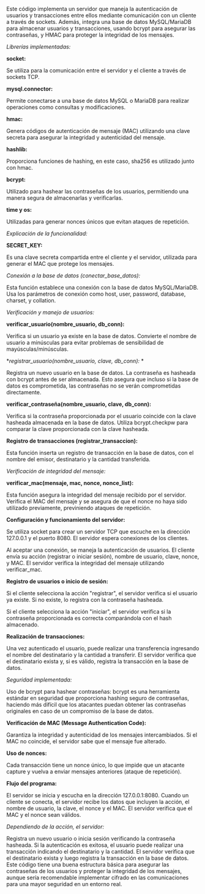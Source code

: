 Este código implementa un servidor que maneja la autenticación de usuarios y transacciones entre ellos mediante comunicación con un cliente a través de sockets. Además, integra una base de datos MySQL/MariaDB para almacenar usuarios y transacciones, usando bcrypt para asegurar las contraseñas, y HMAC para proteger la integridad de los mensajes.

*Librerías implementadas:*

**socket:**

Se utiliza para la comunicación entre el servidor y el cliente a través de sockets TCP.

**mysql.connector:**

Permite conectarse a una base de datos MySQL o MariaDB para realizar operaciones como consultas y modificaciones.

**hmac:**

Genera códigos de autenticación de mensaje (MAC) utilizando una clave secreta para asegurar la integridad y autenticidad del mensaje.

**hashlib:**

Proporciona funciones de hashing, en este caso, sha256 es utilizado junto con hmac.

**bcrypt:** 

Utilizado para hashear las contraseñas de los usuarios, permitiendo una manera segura de almacenarlas y verificarlas.

**time y os:**

Utilizadas para generar nonces únicos que evitan ataques de repetición.

*Explicación de la funcionalidad:*

**SECRET_KEY:**

Es una clave secreta compartida entre el cliente y el servidor, utilizada para generar el MAC que protege los mensajes.

*Conexión a la base de datos (conectar_base_datos):*

Esta función establece una conexión con la base de datos MySQL/MariaDB. Usa los parámetros de conexión como host, user, password, database, charset, y collation.

*Verificación y manejo de usuarios:*

**verificar_usuario(nombre_usuario, db_conn):**

Verifica si un usuario ya existe en la base de datos. Convierte el nombre de usuario a minúsculas para evitar problemas de sensibilidad de mayúsculas/minúsculas.

**registrar_usuario(nombre_usuario, clave, db_conn):* *

Registra un nuevo usuario en la base de datos. La contraseña es hasheada con bcrypt antes de ser almacenada. Esto asegura que incluso si la base de datos es comprometida, las contraseñas no se verán comprometidas directamente.

**verificar_contraseña(nombre_usuario, clave, db_conn):**

Verifica si la contraseña proporcionada por el usuario coincide con la clave hasheada almacenada en la base de datos. Utiliza bcrypt.checkpw para comparar la clave proporcionada con la clave hasheada.

**Registro de transacciones (registrar_transaccion):**

Esta función inserta un registro de transacción en la base de datos, con el nombre del emisor, destinatario y la cantidad transferida.

*Verificación de integridad del mensaje:*

**verificar_mac(mensaje, mac, nonce, nonce_list):**

Esta función asegura la integridad del mensaje recibido por el servidor. Verifica el MAC del mensaje y se asegura de que el nonce no haya sido utilizado previamente, previniendo ataques de repetición.

**Configuración y funcionamiento del servidor:**

Se utiliza socket para crear un servidor TCP que escuche en la dirección 127.0.0.1 y el puerto 8080. El servidor espera conexiones de los clientes.

Al aceptar una conexión, se maneja la autenticación de usuarios. El cliente envía su acción (registrar o iniciar sesión), nombre de usuario, clave, nonce, y MAC. El servidor verifica la integridad del mensaje utilizando verificar_mac.

**Registro de usuarios o inicio de sesión:**

Si el cliente selecciona la acción "registrar", el servidor verifica si el usuario ya existe. Si no existe, lo registra con la contraseña hasheada.

Si el cliente selecciona la acción "iniciar", el servidor verifica si la contraseña proporcionada es correcta comparándola con el hash almacenado.

**Realización de transacciones:**

Una vez autenticado el usuario, puede realizar una transferencia ingresando el nombre del destinatario y la cantidad a transferir. El servidor verifica que el destinatario exista y, si es válido, registra la transacción en la base de datos.

*Seguridad implementada:*

Uso de bcrypt para hashear contraseñas: bcrypt es una herramienta estándar en seguridad que proporciona hashing seguro de contraseñas, haciendo más difícil que los atacantes puedan obtener las contraseñas originales en caso de un compromiso de la base de datos.

**Verificación de MAC (Message Authentication Code):**

Garantiza la integridad y autenticidad de los mensajes intercambiados. Si el MAC no coincide, el servidor sabe que el mensaje fue alterado.

**Uso de nonces:**

Cada transacción tiene un nonce único, lo que impide que un atacante capture y vuelva a enviar mensajes anteriores (ataque de repetición).

**Flujo del programa:**

El servidor se inicia y escucha en la dirección 127.0.0.1:8080.
Cuando un cliente se conecta, el servidor recibe los datos que incluyen la acción, el nombre de usuario, la clave, el nonce y el MAC.
El servidor verifica que el MAC y el nonce sean válidos.

*Dependiendo de la acción, el servidor:*

Registra un nuevo usuario o inicia sesión verificando la contraseña hasheada.
Si la autenticación es exitosa, el usuario puede realizar una transacción indicando el destinatario y la cantidad.
El servidor verifica que el destinatario exista y luego registra la transacción en la base de datos.
Este código tiene una buena estructura básica para asegurar las contraseñas de los usuarios y proteger la integridad de los mensajes, aunque sería recomendable implementar cifrado en las comunicaciones para una mayor seguridad en un entorno real.